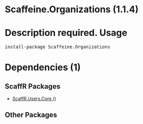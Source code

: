 ﻿Scaffeine.Organizations (1.1.4)
======
Description required.
Usage
======
<pre>install-package Scaffeine.Organizations</pre>
Dependencies (1)
=====

ScaffR Packages
------
* [ScaffR.Users.Core ()](https://github.com/wcpro/ScaffR/tree/master/src/ScaffR.Users.Core)

Other Packages
------
